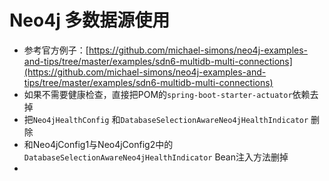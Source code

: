 # Neo4j 多数据源使用
- 参考官方例子：[https://github.com/michael-simons/neo4j-examples-and-tips/tree/master/examples/sdn6-multidb-multi-connections](https://github.com/michael-simons/neo4j-examples-and-tips/tree/master/examples/sdn6-multidb-multi-connections)
- 如果不需要健康检查，直接把POM的`spring-boot-starter-actuator`依赖去掉
- 把`Neo4jHealthConfig` 和`DatabaseSelectionAwareNeo4jHealthIndicator` 删除
- 和Neo4jConfig1与Neo4jConfig2中的 `DatabaseSelectionAwareNeo4jHealthIndicator` Bean注入方法删掉
- 